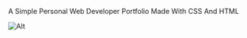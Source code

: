 
A Simple Personal Web Developer Portfolio Made With CSS And HTML


![Alt](https://repobeats.axiom.co/api/embed/8f17a1b7422c0e701a309085f0edec6cb16f25e4.svg "Repobeats analytics image")
